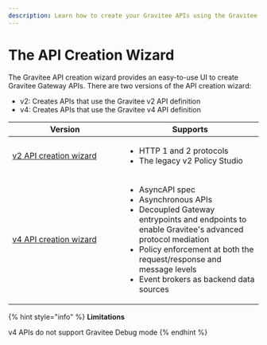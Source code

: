 ```yaml
---
description: Learn how to create your Gravitee APIs using the Gravitee API creation wizard
---
```


# The API Creation Wizard

The Gravitee API creation wizard provides an easy-to-use UI to create Gravitee Gateway APIs. There are two versions of the API creation wizard:

* v2: Creates APIs that use the Gravitee v2 API definition
* v4: Creates APIs that use the Gravitee v4 API definition

<table><thead><tr><th width="212">Version</th><th>Supports</th></tr></thead><tbody><tr><td><a href="v2-api-creation-wizard.md">v2 API creation wizard</a></td><td><ul><li>HTTP 1 and 2 protocols</li><li>The legacy v2 Policy Studio</li></ul></td></tr><tr><td><a href="v4-api-creation-wizard.md">v4 API creation wizard</a></td><td><ul><li>AsyncAPI spec</li><li>Asynchronous APIs</li><li>Decoupled Gateway entrypoints and endpoints to enable Gravitee's advanced protocol mediation</li><li>Policy enforcement at both the request/response and message levels</li><li>Event brokers as backend data sources</li></ul></td></tr></tbody></table>

{% hint style="info" %}
**Limitations**

v4 APIs do not support Gravitee Debug mode
{% endhint %}
